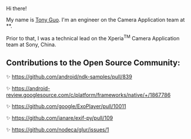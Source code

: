 <!--
tonykwok/tonykwok** is a ✨ _special_ ✨ repository because its `README.md` (this file) appears on your GitHub profile.
-->

Hi there!

My name is [Tony Guo](https://tonykwok.github.io/). I'm an engineer on the Camera Application team at **.

Prior to that, I was a technical lead on the Xperia<sup>TM</sup> Camera Application team at Sony, China.

Contributions to the Open Source Community:
---

✨ https://github.com/android/ndk-samples/pull/839

✨ https://android-review.googlesource.com/c/platform/frameworks/native/+/1867786

✨ https://github.com/google/ExoPlayer/pull/10011

✨ https://github.com/ianare/exif-py/pull/109

✨ https://github.com/nodeca/glur/issues/1
